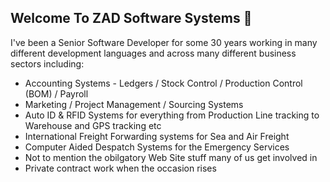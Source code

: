 ## Welcome To ZAD Software Systems 👋

I've been a Senior Software Developer for some 30 years working in many different development languages and across many different business sectors including:

+ Accounting Systems - Ledgers / Stock Control / Production Control (BOM) / Payroll
+ Marketing / Project Management / Sourcing Systems
+ Auto ID & RFID Systems for everything from Production Line tracking to Warehouse and GPS tracking etc
+ International Freight Forwarding systems for Sea and Air Freight
+ Computer Aided Despatch Systems for the Emergency Services
+ Not to mention the obilgatory Web Site stuff many of us get involved in
+ Private contract work when the occasion rises


<!--
**ZADSoft/ZADSoft** is a ✨ _special_ ✨ repository because its `README.md` (this file) appears on your GitHub profile.

## Hi there 👋

Here are some ideas to get you started:

- 🔭 I’m currently working on ...
- 🌱 I’m currently learning ...
- 👯 I’m looking to collaborate on ...
- 🤔 I’m looking for help with ...
- 💬 Ask me about ...
- 📫 How to reach me: ...
- 😄 Pronouns: ...
- ⚡ Fun fact: ...
-->
